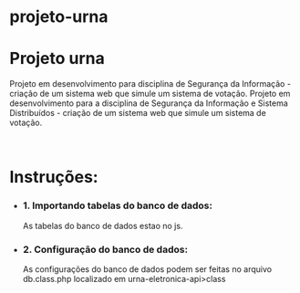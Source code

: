 # projeto-urna
 <h1>Projeto urna</h1>
<p>Projeto em desenvolvimento para disciplina de Segurança da Informação - criação de um sistema web que simule um sistema de votação. Projeto em desenvolvimento para a disciplina de Segurança da Informação e Sistema Distribuídos - criação de um sistema web que simule um sistema de votação.</p>
</br>
<h1>Instruções:</h1>
<ul>
  <li>
    <h3>1. Importando tabelas do banco de dados:</h3>
    <p> As tabelas do banco de dados estao no js. </p>
  </li>
  <li>
    <h3>2. Configuração do banco de dados:</h3>
    <p>As configurações do banco de dados podem ser feitas no arquivo db.class.php localizado em urna-eletronica-api>class</p>
  </li>
 </ul>
<p></>
